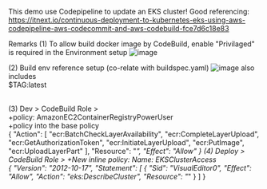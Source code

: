 This demo use Codepipeline to update an EKS cluster!
Good referencing: https://itnext.io/continuous-deployment-to-kubernetes-eks-using-aws-codepipeline-aws-codecommit-and-aws-codebuild-fce7d6c18e83

Remarks
(1) To allow build docker image by CodeBuild, enable "Privilaged" is required in the Environment setup
![image](https://user-images.githubusercontent.com/33850004/133379569-9e74c85b-34cc-4452-9133-dda326934f6d.png)

(2) Build env reference setup (co-relate with buildspec.yaml)
![image](https://user-images.githubusercontent.com/33850004/133384357-f3e2ad8d-b100-4802-9966-d5c60da3350d.png)
also includes<br>
$TAG:latest<br><br>

(3) Dev > CodeBuild Role ><br>
    +policy: AmazonEC2ContainerRegistryPowerUser <br>
    +policy into the base policy<br>
    {
    "Action": [
        "ecr:BatchCheckLayerAvailability",
        "ecr:CompleteLayerUpload",
        "ecr:GetAuthorizationToken",
        "ecr:InitiateLayerUpload",
        "ecr:PutImage",
        "ecr:UploadLayerPart"
    ],
    "Resource": "*",
    "Effect": "Allow"
}
(4) Deploy > CodeBuild Role > +New inline policy: Name: EKSClusterAccess <br>
    {
    "Version": "2012-10-17",
    "Statement": [
        {
            "Sid": "VisualEditor0",
            "Effect": "Allow",
            "Action": "eks:DescribeCluster",
            "Resource": "*"
        }
    ]
}
